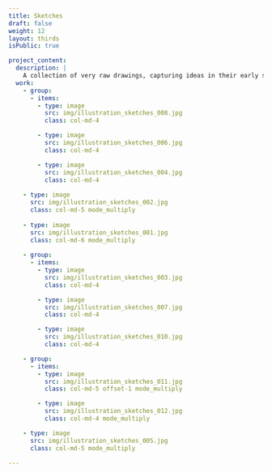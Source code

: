 ```yaml
---
title: Sketches
draft: false
weight: 12
layout: thirds
isPublic: true

project_content:
  description: |
    A collection of very raw drawings, capturing ideas in their early stage :)
  work:
    - group: 
      - items:
        - type: image
          src: img/illustration_sketches_008.jpg
          class: col-md-4

        - type: image
          src: img/illustration_sketches_006.jpg
          class: col-md-4

        - type: image
          src: img/illustration_sketches_004.jpg
          class: col-md-4
  
    - type: image
      src: img/illustration_sketches_002.jpg
      class: col-md-5 mode_multiply
  
    - type: image
      src: img/illustration_sketches_001.jpg
      class: col-md-6 mode_multiply
  
    - group: 
      - items:
        - type: image
          src: img/illustration_sketches_003.jpg
          class: col-md-4

        - type: image
          src: img/illustration_sketches_007.jpg
          class: col-md-4

        - type: image
          src: img/illustration_sketches_010.jpg
          class: col-md-4

    - group: 
      - items:
        - type: image
          src: img/illustration_sketches_011.jpg
          class: col-md-5 offset-1 mode_multiply

        - type: image
          src: img/illustration_sketches_012.jpg
          class: col-md-4 mode_multiply

    - type: image
      src: img/illustration_sketches_005.jpg
      class: col-md-5 mode_multiply

---
```

